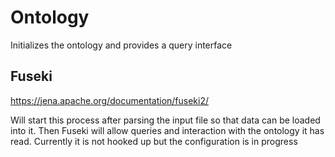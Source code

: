 # Ontology

Initializes the ontology and provides a query interface

## Fuseki 

https://jena.apache.org/documentation/fuseki2/

Will start this process after parsing the input file so that data can be loaded into it. Then Fuseki will allow queries and interaction with the ontology it has read. Currently it is not hooked up but the configuration is in progress

